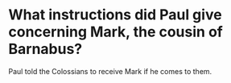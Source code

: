 # What instructions did Paul give concerning Mark, the cousin of Barnabus?

Paul told the Colossians to receive Mark if he comes to them.
